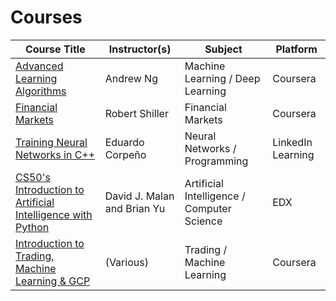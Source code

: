 # Courses

| Course Title                                                                                                                        | Instructor(s)               | Subject                                    | Platform          |
|-------------------------------------------------------------------------------------------------------------------------------------|-----------------------------|--------------------------------------------|-------------------|
| [Advanced Learning Algorithms](https://www.coursera.org/learn/advanced-learning-algorithms/)                                        | Andrew Ng                   | Machine Learning / Deep Learning           | Coursera          |
| [Financial Markets](https://www.coursera.org/learn/financial-markets-global)                                                        | Robert Shiller              | Financial Markets                          | Coursera          |
| [Training Neural Networks in C++](https://www.linkedin.com/learning/training-neural-networks-in-c-plus-plus-2021)                   | Eduardo Corpeño             | Neural Networks / Programming              | LinkedIn Learning |
| [CS50's Introduction to Artificial Intelligence with Python](https://learning.edx.org/course/course-v1:HarvardX+CS50AI+1T2020/home) | David J. Malan and Brian Yu | Artificial Intelligence / Computer Science | EDX               |
| [Introduction to Trading, Machine Learning & GCP](https://www.coursera.org/learn/introduction-trading-machine-learning-gcp)         | (Various)                   | Trading / Machine Learning                 | Coursera          |
